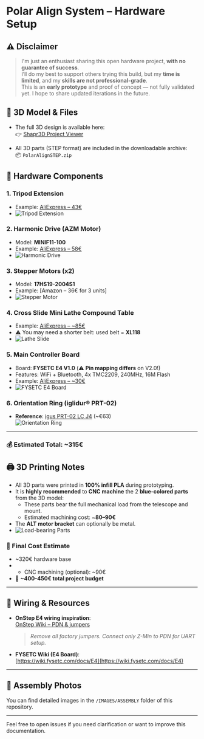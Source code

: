 # Polar Align System – Hardware Setup

## ⚠️ Disclaimer

> I'm just an enthusiast sharing this open hardware project, **with no guarantee of success**.  
> I’ll do my best to support others trying this build, but my **time is limited**, and my **skills are not professional-grade**.  
> This is an **early prototype** and proof of concept — not fully validated yet. I hope to share updated iterations in the future.

## 🧩 3D Model & Files

- The full 3D design is available here:  
  👉 [Shapr3D Project Viewer](https://collaborate.shapr3d.com/v/ZjITyAcu-yg3d5nvveWZC)

- All 3D parts (STEP format) are included in the downloadable archive:  
  📦 `PolarAlignSTEP.zip`

## 🛒 Hardware Components

### 1. Tripod Extension
- Example: [AliExpress – 43€](https://fr.aliexpress.com/item/1005008669077575.html)
- ![Tripod Extension](IMAGES/tripod-extension.jpg)

### 2. Harmonic Drive (AZM Motor)
- Model: **MINIF11-100**
- Example: [AliExpress – 58€](https://fr.aliexpress.com/item/1005007712296652.html)
- ![Harmonic Drive](IMAGES/harmonic-drive.jpg)

### 3. Stepper Motors (x2)
- Model: **17HS19-2004S1**
- Example: [Amazon – 36€ for 3 units]
- ![Stepper Motor](IMAGES/stepper.jpg)

### 4. Cross Slide Mini Lathe Compound Table
- Example: [AliExpress – ~85€](https://fr.aliexpress.com/item/1005004961267751.html)
- ⚠️ You may need a shorter belt: used belt = **XL118**
- ![Lathe Slide](IMAGES/lathe-slide.jpg)

### 5. Main Controller Board
- Board: **FYSETC E4 V1.0** (⚠️ **Pin mapping differs** on V2.0!)
- Features: WiFi + Bluetooth, 4x TMC2209, 240MHz, 16M Flash
- Example: [AliExpress – ~30€](https://fr.aliexpress.com/item/1005001704413148.html)
- ![FYSETC E4 Board](IMAGES/fysetc-e4.jpg)

### 6. Orientation Ring (iglidur® PRT-02)
- **Reference**: [igus PRT-02 LC J4](https://www.igus.fr/product/iglidur_PRT_02_LC_J4) (~€63)  
  ![Orientation Ring](IMAGES/orientation_ring.jpg)
---

### 💰 Estimated Total: ~**315€**

## 🖨️ 3D Printing Notes

- All 3D parts were printed in **100% infill PLA** during prototyping.
- It is **highly recommended** to **CNC machine** the 2 **blue-colored parts** from the 3D model:
  - These parts bear the full mechanical load from the telescope and mount.
  - Estimated machining cost: ~**80–90€**
- The **ALT motor bracket** can optionally be metal.
- ![Load-bearing Parts](IMAGES/load-bearing.jpg)

### 🧮 Final Cost Estimate

- ~320€ hardware base
- + CNC machining (optional): ~90€
- 🟰 **~400-450€ total project budget**

---

## 🔌 Wiring & Resources

- **OnStep E4 wiring inspiration**:  
  [OnStep Wiki – PDN & jumpers](https://onstep.groups.io/g/main/wiki/32747)
  > *Remove all factory jumpers. Connect only Z-Min to PDN for UART setup.*

- **FYSETC Wiki (E4 Board)**:  
  [https://wiki.fysetc.com/docs/E4](https://wiki.fysetc.com/docs/E4)

---

## 📸 Assembly Photos

You can find detailed images in the `/IMAGES/ASSEMBLY` folder of this repository.

---

Feel free to open issues if you need clarification or want to improve this documentation.
